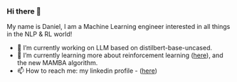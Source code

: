 ### Hi there 👋
My name is Daniel, I am a Machine Learning engineer interested in all things in the NLP & RL world!

- 🔭 I’m currently working on LLM based on distilbert-base-uncased.
- 🌱 I’m currently learning more about reinforcement learning ([here](https://github.com/danlagos/atari-games-q-network.git)), and the new MAMBA algorithm.
- 📫 How to reach me: my linkedin profile - ([here](https://www.linkedin.com/in/d-lagos/))

<!--
**danlagos/danlagos** is a ✨ _special_ ✨ repository because its `README.md` (this file) appears on your GitHub profile.

Here are some ideas to get you started:
- 🤔 I’m looking for help with ...
- 💬 Ask me about ...
- 👯 I’m looking to collaborate on ...
- 😄 Pronouns: He/Him
- ⚡ Fun fact: ...

I need to somehow get someone a good repo that shows an NLP algorithm

-->
